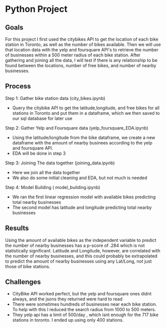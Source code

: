 # Python Project

## Goals
For this project I first used the citybikes API to get the location of each bike station in Toronto, as well as the number of bikes available.  Then we will use that location data with the yelp and foursquare API's to retrieve the number of businesses within a 500 meter radius of each bike station. After gathering and joining all the data, I will test if there is any relationship to be found between the locations, number of free bikes, and number of nearby businesses. 

## Process
Step 1: Gather bike station data (city_bikes.ipynb)

- Query the citybike API to get the latitude,longitude, and free bikes for all stations in Toronto and put them in a dataframe, which we then saved to our sql database for later use

Step 2: Gather Yelp and Foursquare data (yelp_foursquare_EDA.ipynb)

- Using the latitude/longitude from the bike dataframe, we create a new dataframe with the amount of nearby businees according to the yelp and foursquare API.
- EDA will be done in step 3


Step 3: Joining The data together (joining_data.ipynb)

- Here we  join all the data together 
- We also do some initial cleaning and EDA, but not much is needed


Step 4: Model Building ( model_building.ipynb)

- We ran the first linear regression model with available bikes predicting total nearby businesses
- The second model has latitude and longitude predicting total nearby businesses

## Results
Using the amount of available bikes as the independent variable to predict the number of nearby businesses has a p-score of .284 which is not statistically significant.
Latitude and Longitude, however, are correlated with the number of nearby businesses, and this could probably be extrapolated to predict the amount of nearby businesses using any Lat/Long, not just those of bike stations.


## Challenges 
- CityBike API worked perfect, but the yelp and foursquare ones didnt always, and the jsons they returned were hard to read
- There were sometimes hundreds of businesses near each bike station.  To help with this I reduced the search radius from 1000 to 500 meters.
- They yelp api has a limit of 500/day , which isnt enough for the 717 bike stations in toronto.  I ended up using only 400 stations.

